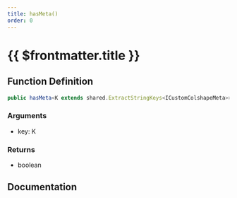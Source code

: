 ```yaml
---
title: hasMeta()
order: 0
---
```


# {{ $frontmatter.title }}

## Function Definition

```ts
public hasMeta<K extends shared.ExtractStringKeys<ICustomColshapeMeta>>(key: K): boolean;
```

### Arguments

* key: K

### Returns

* boolean

## Documentation

<!--@include: ./parts/hasMeta.md-->
